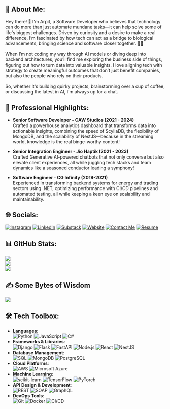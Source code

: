
## 💫 About Me:
Hey there! 👋 I'm Arpit, a Software Developer who believes that technology can do more than just automate mundane tasks—it can help solve some of life's biggest challenges. Driven by curiosity and a desire to make a real difference, I’m fascinated by how tech can act as a bridge to biological advancements, bringing science and software closer together. 🧬🔧<br><br>When I’m not coding my way through AI models or diving deep into backend architectures, you’ll find me exploring the business side of things, figuring out how to turn data into valuable insights. I love aligning tech with strategy to create meaningful outcomes that don’t just benefit companies, but also the people who rely on their products.<br><br>So, whether it's building quirky projects, brainstorming over a cup of coffee, or discussing the latest in AI, I'm always up for a chat.

## 🌟 Professional Highlights:
- **Senior Software Developer - CAW Studios (2021 - 2024)**<br>
Crafted a powerhouse analytics dashboard that transforms data into actionable insights, combining the speed of ScyllaDB, the flexibility of MongoDB, and the scalability of NestJS—because in the streaming world, knowledge is the real binge-worthy content!

- **Senior Integration Engineer - Jio Haptik (2021 - 2023)**<br>
Crafted Generative AI-powered chatbots that not only converse but also elevate client experiences, all while juggling tech stacks and team dynamics like a seasoned conductor leading a symphony!

- **Software Engineer - CG Infinity (2019-2021)**<br>
Experienced in transforming backend systems for energy and trading sectors using .NET, optimizing performance with CI/CD pipelines and automated testing, all while keeping a keen eye on scalability and maintainability.

## 🌐 Socials:
[![Instagram](https://img.shields.io/badge/Instagram-%23E4405F.svg?logo=Instagram&logoColor=white)](https://instagram.com/https://www.instagram.com/arpitdave_2801/) [![LinkedIn](https://img.shields.io/badge/LinkedIn-%230077B5.svg?logo=linkedin&logoColor=white)](https://linkedin.com/in/https://www.linkedin.com/in/arpitdave/) [![Substack](https://img.shields.io/badge/Substack-%23FF6719.svg?logo=Substack&logoColor=white)](https://arpitdave.substack.com/) [![Website](https://img.shields.io/badge/Website-%23000000.svg?logo=About.me&logoColor=white)](https://davearpit.github.io/) [![Contact Me](https://img.shields.io/badge/Contact%20Me-%23EA4335.svg?logo=gmail&logoColor=white)](mailto:arpitdave321@gmail.com) [![Resume](https://img.shields.io/badge/Resume-%234B8BBE.svg?logo=Google&logoColor=white)]([https://drive.google.com/your-resume-link-here](https://drive.google.com/file/d/1o-zTkz0hxHQ0HRq8I9X_Brl5-QNOpkY-/view?usp=drive_link))


## 📊 GitHub Stats:
![](https://github-readme-stats.vercel.app/api?username=davearpit&theme=radical&hide_border=false&include_all_commits=false&count_private=false)<br/>
![](https://github-readme-streak-stats.herokuapp.com/?user=davearpit&theme=radical&hide_border=false)<br/>
![](https://github-readme-stats.vercel.app/api/top-langs/?username=davearpit&theme=radical&hide_border=false&include_all_commits=false&count_private=false&layout=compact)

## ✍️ Some Bytes of Wisdom
![](https://quotes-github-readme.vercel.app/api?type=horizontal&theme=radical)

## 🛠️ Tech Toolbox:
- **Languages**:  
![Python](https://img.shields.io/badge/python-3670A0?style=for-the-badge&logo=python&logoColor=ffdd54) ![JavaScript](https://img.shields.io/badge/javascript-f7df1e?style=for-the-badge&logo=javascript&logoColor=black) ![C#](https://img.shields.io/badge/C%23-239120?style=for-the-badge&logo=csharp&logoColor=white)  
- **Frameworks & Libraries**:  
![Django](https://img.shields.io/badge/django-092E20?style=for-the-badge&logo=django&logoColor=white) ![Flask](https://img.shields.io/badge/flask-000000?style=for-the-badge&logo=flask&logoColor=white) ![FastAPI](https://img.shields.io/badge/FastAPI-005571?style=for-the-badge&logo=fastapi&logoColor=white) ![Node.js](https://img.shields.io/badge/Node.js-8CC84B?style=for-the-badge&logo=node.js&logoColor=white) ![React](https://img.shields.io/badge/react-61DAFB?style=for-the-badge&logo=react&logoColor=black) ![NestJS](https://img.shields.io/badge/NestJS-E0234E?style=for-the-badge&logo=nestjs&logoColor=white)  
- **Database Management**:  
![SQL](https://img.shields.io/badge/SQL-003B57?style=for-the-badge&logo=MySQL&logoColor=white) ![MongoDB](https://img.shields.io/badge/MongoDB-47A248?style=for-the-badge&logo=mongodb&logoColor=white) ![PostgreSQL](https://img.shields.io/badge/PostgreSQL-336791?style=for-the-badge&logo=postgresql&logoColor=white)  
- **Cloud Platforms**:  
![AWS](https://img.shields.io/badge/Amazon%20AWS-232F3E?style=for-the-badge&logo=amazonaws&logoColor=white) ![Microsoft Azure](https://img.shields.io/badge/Microsoft%20Azure-0078D4?style=for-the-badge&logo=microsoftazure&logoColor=white)  
- **Machine Learning**:  
![scikit-learn](https://img.shields.io/badge/scikit--learn-F7931E?style=for-the-badge&logo=scikit-learn&logoColor=white) ![TensorFlow](https://img.shields.io/badge/TensorFlow-FF6F20?style=for-the-badge&logo=tensorflow&logoColor=white)   ![PyTorch](https://img.shields.io/badge/PyTorch-EE4C2C?style=for-the-badge&logo=pytorch&logoColor=white)  
- **API Design & Development**:  
![REST](https://img.shields.io/badge/REST-00ADEF?style=for-the-badge&logo=rest&logoColor=white) ![SOAP](https://img.shields.io/badge/SOAP-000000?style=for-the-badge&logo=soap&logoColor=white) ![GraphQL](https://img.shields.io/badge/GraphQL-E10098?style=for-the-badge&logo=graphql&logoColor=white)  
- **DevOps Tools**:  
![Git](https://img.shields.io/badge/Git-F05032?style=for-the-badge&logo=git&logoColor=white) ![Docker](https://img.shields.io/badge/Docker-2496ED?style=for-the-badge&logo=docker&logoColor=white) ![CI/CD](https://img.shields.io/badge/CI%2FCD-5A67D8?style=for-the-badge&logo=circleci&logoColor=white)  
